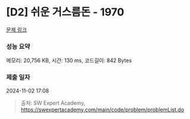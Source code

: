 # [D2] 쉬운 거스름돈 - 1970 

[문제 링크](https://swexpertacademy.com/main/code/problem/problemDetail.do?contestProbId=AV5PsIl6AXIDFAUq) 

### 성능 요약

메모리: 20,756 KB, 시간: 130 ms, 코드길이: 842 Bytes

### 제출 일자

2024-11-02 17:08



> 출처: SW Expert Academy, https://swexpertacademy.com/main/code/problem/problemList.do